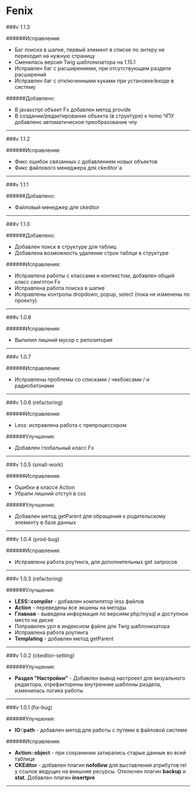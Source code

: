 Fenix
=====


###v 1.1.3

######Исправления:
* Баг поиска в шапке, первый элемент в списке по энтеру не переходил на нужную страницу
* Сменилась версия Twig шаблонизатора на 1.15.1
* Исправлен баг с расширениями, при отсутствующем разделе расширений
* Исправлен баг с отключенными куками при установке/входе в систему

######Добавлено:
* В javascript объект Fx добавлен метод provide
* В создании/редактировании объекта (в структуре) к полю ЧПУ добавлено автоматическое преобразование чпу

---


###v 1.1.2

######Исправления:
* Фикс ошибок связанных с добавлением новых объектов
* Фикс файлового менеджера для ckeditor`a

---


###v 1.1.1

######Добавлено:
* Файловый менеджер для ckeditor

---


###v 1.1.0

######Добавлено:
* Добавлен поиск в структуре для таблиц
* Добавлена возможность удаление строк таблци в структуре

######Исправления:
* Исправлена работы с классами и контекстом, добавлен общий класс синглтон Fx
* Исправлена работа поиска в шапке
* Исправлены контролы dropdown, popup, select (пока не изменены по проекту)

---

###v 1.0.8

######Исправления:
* Выпилил лишний мусор с репозитория

---

###v 1.0.7

######Исправления:
* Исправлены проблемы со списками / чекбоксами / и радиобатонами

---

###v 1.0.6 (refactoring)

######Исправления:
* Less: исправлена работа с препроцессором

######Улучшения:
* Добавлен глобальный класс Fx

---

###v 1.0.5 (small-work)

######Исправления:
* Ошибки в классе Action
* Убрали лишний отступ в css

######Улучшения:
* Добавлен метод getParent для обращения к родительскому элементу в базе данных


---

###v 1.0.4 (prod-bug)

######Исправления:
* Исправлена работа роутинга, для дополнительных get запросов


---


###v 1.0.3 (refactoring)

######Улучшения:
* **LESS::compiler** - добавлен компилятор less файлов
* **Action** - переведены все экшены на методы
* **Главная** - выведена информация по версиям php/mysql и доступное место на диске
* Поправилен урл в индексном файле для Twig шаблонизатора
* Исправлена работа роутинга
* **Templating** - добавлен метод getParent


---


###v 1.0.2 (ckeditor-setting)

######Улучшения:
* **Раздел "Настройки"** - Добавлен вывод настроект для визуального редактора, отрефакторены внутренние шаблоны раздела, изменилась логика работы


---


###v 1.0.1 (fix-bug)

######Улучшения:
* **IO::path** - добавлен метод для работы с путями в файловой системе

######Исправления:
* **Action::object** - при сохранении затирались старые данные во всей таблице
* **CKEditor** - добавлен плагин **nofollow** для выставления атрибутов rel у ссылок ведущих на внешние ресурсы. Отключен плагин **backup** и **stat**. Добавлен плагин **insertpre**


---

